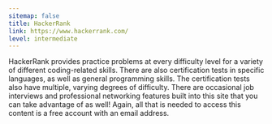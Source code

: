 ```yaml
---
sitemap: false
title: HackerRank
link: https://www.hackerrank.com/
level: intermediate
---
```

HackerRank provides practice problems at every difficulty level for a variety of different coding-related skills. There are also certification tests in specific languages, as well as general programming skills. The certification tests also have multiple, varying degrees of difficulty. There are occasional job interviews and professional networking features built into this site that you can take advantage of as well! Again, all that is needed to access this content is a free account with an email address.
